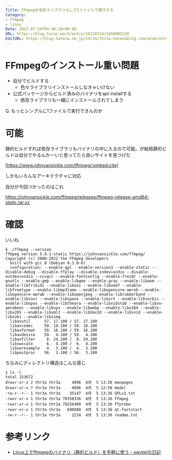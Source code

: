 ```yaml
---
Title: FFmpegを依存ライブラリなしで1ファイルで実行する
Category:
- ffmpeg
- linux
Date: 2022-07-24T04:40:28+09:00
URL: https://blog.turai.work/entry/20220724/1658605228
EditURL: https://blog.hatena.ne.jp/thr3a/thr3a.hatenablog.com/atom/entry/4207112889902018805
---
```


# FFmpegのインストール重い問題

- 自分でビルドする
  - 色々ライブラリインストールしなきゃいけない
- 公式パッケージからビルド済みのバイナリをapt installする
  - 依存ライブラリも一緒にインストールされてしまう

Q. もっとシンプルに1ファイルで実行できんのか

# 可能

静的ビルドすれば依存ライブラリもバイナリの中に入るので可能。が結局静的ビルドは自分でやるんかーいと思ってたら良いサイトを見つけた

[https://www.johnvansickle.com/ffmpeg/:embed:cite]

しかもいろんなアーキテクチャに対応

自分が今回つかったのはこれ

https://johnvansickle.com/ffmpeg/releases/ffmpeg-release-amd64-static.tar.xz

# 確認

いいね

```
$ ./ffmpeg --version
ffmpeg version 5.0.1-static https://johnvansickle.com/ffmpeg/  Copyright (c) 2000-2022 the FFmpeg developers
  built with gcc 8 (Debian 8.3.0-6)
  configuration: --enable-gpl --enable-version3 --enable-static --disable-debug --disable-ffplay --disable-indev=sndio --disable-outdev=sndio --cc=gcc --enable-fontconfig --enable-frei0r --enable-gnutls --enable-gmp --enable-libgme --enable-gray --enable-libaom --enable-libfribidi --enable-libass --enable-libvmaf --enable-libfreetype --enable-libmp3lame --enable-libopencore-amrnb --enable-libopencore-amrwb --enable-libopenjpeg --enable-librubberband --enable-libsoxr --enable-libspeex --enable-libsrt --enable-libvorbis --enable-libopus --enable-libtheora --enable-libvidstab --enable-libvo-amrwbenc --enable-libvpx --enable-libwebp --enable-libx264 --enable-libx265 --enable-libxml2 --enable-libdav1d --enable-libxvid --enable-libzvbi --enable-libzimg
  libavutil      57. 17.100 / 57. 17.100
  libavcodec     59. 18.100 / 59. 18.100
  libavformat    59. 16.100 / 59. 16.100
  libavdevice    59.  4.100 / 59.  4.100
  libavfilter     8. 24.100 /  8. 24.100
  libswscale      6.  4.100 /  6.  4.100
  libswresample   4.  3.100 /  4.  3.100
  libpostproc    56.  3.100 / 56.  3.100
```

ちなみにディレクトリ構造はこんな感じ

```
❯ ls -l
total 153672
drwxr-xr-x 2 thr3a thr3a     4096  4月  5 13:36 manpages
drwxr-xr-x 7 thr3a thr3a     4096  4月  5 12:58 model
-rw-r--r-- 1 thr3a thr3a    35147  4月  5 13:36 GPLv3.txt
-rwxr-xr-x 1 thr3a thr3a 78358336  4月  5 13:36 ffmpeg
-rwxr-xr-x 1 thr3a thr3a 78256480  4月  5 13:36 ffprobe
-rwxr-xr-x 1 thr3a thr3a   690888  4月  5 13:36 qt-faststart
-rw-r--r-- 1 thr3a thr3a     2234  4月  5 13:36 readme.txt
```

# 参考リンク

- [Linux上でffmpegのバイナリ（静的ビルド）を手軽に使う - swytelの日記](https://swytel.hatenablog.com/entry/2020/06/26/174651)
